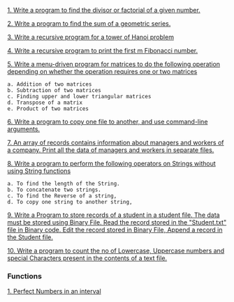 [1. Write a program to find the divisor or factorial of a given number.](https://github.com/ishaanbedi/ipu-c-programs-first-year/blob/main/1.c)

[2. Write a program to find the sum of a geometric series.](https://github.com/ishaanbedi/ipu-c-programs-first-year/blob/main/2.c)

[3. Write a recursive program for a tower of Hanoi problem](https://github.com/ishaanbedi/ipu-c-programs-first-year/blob/main/3.c)

[4. Write a recursive program to print the first m Fibonacci number.](https://github.com/ishaanbedi/ipu-c-programs-first-year/blob/main/4.c)

[5. Write a menu-driven program for matrices to do the following operation depending on whether the operation requires one or two matrices](https://github.com/ishaanbedi/ipu-c-programs-first-year/blob/main/5.c)

    a. Addition of two matrices
    b. Subtraction of two matrices
    c. Finding upper and lower triangular matrices
    d. Transpose of a matrix
    e. Product of two matrices
[6. Write a program to copy one file to another, and use command-line arguments.](https://github.com/ishaanbedi/ipu-c-programs-first-year/blob/main/6.c)

[7. An array of records contains information about managers and workers of a company. Print all the data of managers and workers in separate files.](https://github.com/ishaanbedi/ipu-c-programs-first-year/blob/main/7.c)

[8. Write a program to perform the following operators on Strings without using String functions](https://github.com/ishaanbedi/ipu-c-programs-first-year/tree/main/8)

    a. To find the length of the String.
    b. To concatenate two strings.
    c. To find the Reverse of a string,
    d. To copy one string to another string,

[9. Write a Program to store records of a student in a student file. The data must be stored using Binary File. Read the record stored in the "Student.txt" file in Binary code. Edit the record stored in Binary File, Append a record in the Student file.](https://github.com/ishaanbedi/ipu-c-programs-first-year/blob/main/9.c)

[10. Write a program to count the no of Lowercase, Uppercase numbers and special Characters present in the contents of a text file.](https://github.com/ishaanbedi/ipu-c-programs-first-year/blob/main/10.c)


### Functions

[1. Perfect Numbers in an interval](https://github.com/ishaanbedi/C-Programs-Ishaan-Bedi/blob/main/Functions/1.c)
